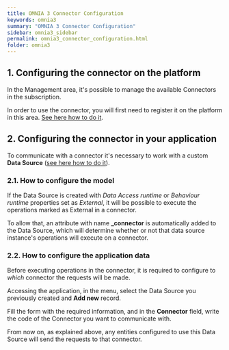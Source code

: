 ```yaml
---
title: OMNIA 3 Connector Configuration
keywords: omnia3
summary: "OMNIA 3 Connector Configuration"
sidebar: omnia3_sidebar
permalink: omnia3_connector_configuration.html
folder: omnia3
---
```


## 1. Configuring the connector on the platform

In the Management area, it's possible to manage the available Connectors in the subscription.

In order to use the connector, you will first need to register it on the platform in this area. [See here how to do it](omnia3_management_introduction.html#5-connectors).

## 2. Configuring the connector in your application

To communicate with a connector it's necessary to work with a custom **Data Source** ([see here how to do it](omnia3_modeler_datasources.html)).

### 2.1. How to configure the model

If the Data Source is created with _Data Access runtime_ or _Behaviour runtime_ properties set as _External_, it will be possible to execute the operations marked as External in a connector.

To allow that, an attribute with name **\_connector** is automatically added to the Data Source, which will determine whether or not that data source instance's operations will execute on a connector.

### 2.2. How to configure the application data

Before executing operations in the connector, it is required to configure to _which_ connector the requests will be made.

Accessing the application, in the menu, select the Data Source you previously created and **Add new** record.

Fill the form with the required information, and in the **Connector** field, write the code of the Connector you want to communicate with.

From now on, as explained above, any entities configured to use this Data Source will send the requests to that connector.
